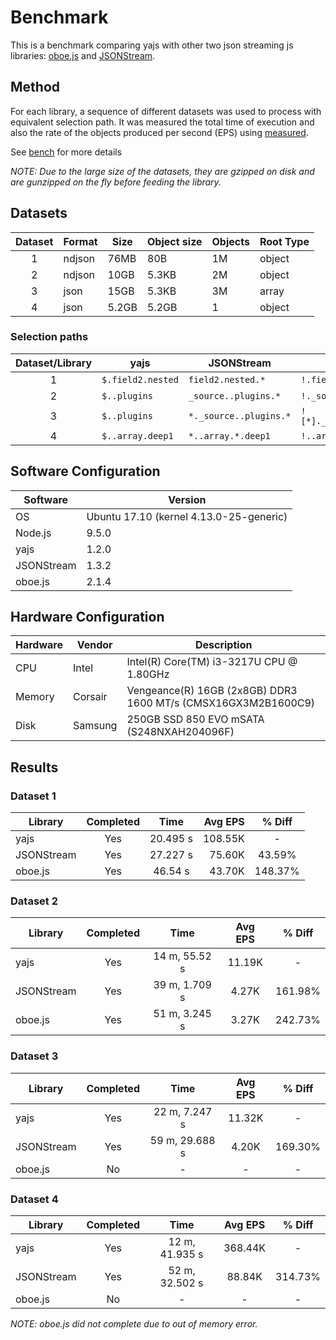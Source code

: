 # Benchmark

This is a benchmark comparing yajs with other two json streaming js libraries: [oboe.js](https://github.com/jimhigson/oboe.js) and [JSONStream](https://github.com/dominictarr/JSONStream).

## Method

For each library, a sequence of different datasets was used to process with equivalent selection path. It was measured the total time of execution and also the rate of the objects produced per second (EPS) using [measured](https://github.com/felixge/node-measured).

See [bench](src/bench) for more details

*NOTE: Due to the large size of the datasets, they are gzipped on disk and are gunzipped on the fly before feeding the library.*

## Datasets

Dataset | Format | Size  | Object size | Objects | Root Type
:------:|--------|-------|-------------|---------|----------
1       | ndjson | 76MB  | 80B         | 1M      | object
2       | ndjson | 10GB  | 5.3KB       | 2M      | object
3       | json   | 15GB  | 5.3KB       | 3M      | array
4       | json   | 5.2GB | 5.2GB       | 1       | object

### Selection paths

Dataset/Library   | yajs              | JSONStream             | oboe.js
:----------------:|-------------------|------------------------|----------------------------
1                 | `$.field2.nested` | `field2.nested.*`      | `!.field2.nested[*]`
2                 | `$..plugins`      | `_source..plugins.*`   | `!._source..plugins[*]`
3                 | `$..plugins`      | `*._source..plugins.*` | `![*]._source..plugins[*]`
4                 | `$..array.deep1`  | `*..array.*.deep1`     | `!..array[*].deep1`

## Software Configuration

Software    | Version
------------|-----------------------------------------
OS          | Ubuntu 17.10 (kernel 4.13.0-25-generic)
Node.js     | 9.5.0
yajs        | 1.2.0
JSONStream  | 1.3.2
oboe.js     | 2.1.4

## Hardware Configuration

Hardware | Vendor  | Description
---------|---------|-------------------------------------------------
CPU      | Intel   | Intel(R) Core(TM) i3-3217U CPU @ 1.80GHz
Memory   | Corsair | Vengeance(R) 16GB (2x8GB) DDR3 1600 MT/s (CMSX16GX3M2B1600C9)
Disk     | Samsung | 250GB SSD 850 EVO mSATA (S248NXAH204096F)

## Results

### Dataset 1

Library    | Completed |   Time   | Avg EPS | % Diff
-----------|:---------:|:--------:|--------:|:-------:
yajs       | Yes       | 20.495 s | 108.55K | -
JSONStream | Yes       | 27.227 s | 75.60K  | 43.59%
oboe.js    | Yes       | 46.54 s  | 43.70K  | 148.37%

### Dataset 2

  Library  | Completed |     Time      | Avg EPS | % Diff
-----------|:---------:|:-------------:|:-------:|:-------:
yajs       | Yes       | 14 m, 55.52 s | 11.19K  | -
JSONStream | Yes       | 39 m, 1.709 s | 4.27K   | 161.98%
oboe.js    | Yes       | 51 m, 3.245 s | 3.27K   | 242.73%

### Dataset 3

  Library  | Completed |        Time    | Avg EPS | % Diff
-----------|:---------:|:--------------:|:-------:|:-------:
yajs       | Yes       | 22 m, 7.247 s  | 11.32K  | -
JSONStream | Yes       | 59 m, 29.688 s | 4.20K   | 169.30%
oboe.js    | No        | -              | -       | -

### Dataset 4

  Library  | Completed |      Time      | Avg EPS | % Diff
-----------|:---------:|:--------------:|:-------:|:-------:
yajs       | Yes       | 12 m, 41.935 s | 368.44K | -
JSONStream | Yes       | 52 m, 32.502 s | 88.84K  | 314.73%
oboe.js    | No        | -              | -       | -

*NOTE: oboe.js did not complete due to out of memory error.*